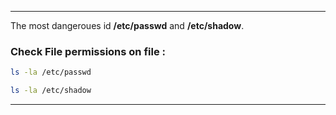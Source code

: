 - - -
The most dangeroues id **/etc/passwd** and **/etc/shadow**.

### Check File permissions on file :

```sh
ls -la /etc/passwd
```

```sh
ls -la /etc/shadow
```

- - -

